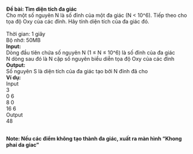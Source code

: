 
**Đề bài: Tìm diện tích đa giác** 
<br>Cho một số nguyên N là số đỉnh của một đa giác (N < 10^6). Tiếp theo cho tọa độ Oxy của các đỉnh. Hãy 
tính diện tích của đa giác đó.   
<br>Thời gian: 1 giây 
<br>Bộ nhớ: 50MB   
**Input:**
<br>Dòng đầu tiên chứa số nguyên N (1 ≤ N ≤ 10^6) là số đỉnh của đa giác
<br>N dòng sau đó là N cặp số nguyên biểu diễn tọa độ Oxy của các đỉnh
<br>**Output:** 
<br>Số nguyên S là diện tích của đa giác tạo bởi N đỉnh đã cho 
<br>**Ví dụ:** 
   <br>Input 
    <br>3 
    <br>0 6 
    <br>8 0 
    <br>16 6 
  <br>Output 
    <br>48 
    
<br>**Note: Nếu các điểm không tạo thành đa giác, xuất ra màn hình “Khong phai da giac”**
